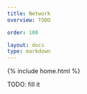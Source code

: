 ```yaml
---
title: Network
overview: TODO

order: 100

layout: docs
type: markdown
---
```

{% include home.html %}

TODO: fill it
